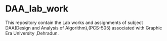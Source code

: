 # DAA_lab_work
This repository contain the Lab works and assignments of subject DAA(Design and Analysis of Algorithm),(PCS-505) associated with Graphic Era University ,Dehradun.
